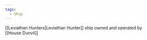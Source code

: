 ```yaml
---
tags:
  - Ship
---
```

[[Leviathan Hunters|Leviathan Hunter]] ship owned and operated by [[House Dunvil]]